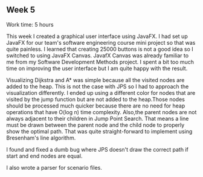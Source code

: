 ## Week 5

Work time: 5 hours

This week I created a graphical user interface using JavaFX. I had set up JavaFX for our team's software engineering course mini project so that was quite painless. I learned that creating 25000 buttons is not a good idea so I switched to using JavaFX Canvas. JavafX Canvas was already familiar to me from my Software Development Methods project. I spent a bit too much time on improving the user interface but I am quite happy with the result.

Visualizing Dijkstra and A* was simple because all the visited nodes are added to the heap. This is not the case with JPS so I had to approach the visualization differently. I ended up using a different color for nodes that are visited by the jump function but are not added to the heap.Those nodes should be processed much quicker because there are no need for heap operations that have O(log n) time complexity. Also,the parent nodes are not always adjacent to their children in Jump Point Search. That means a line must be drawn between the parent node and the child node to properly show the optimal path. That was quite straight-forward to implement using Bresenham's line algorithm.

I found and fixed a dumb bug where JPS doesn't draw the correct path if start and end nodes are equal.

I also wrote a parser for scenario files.

